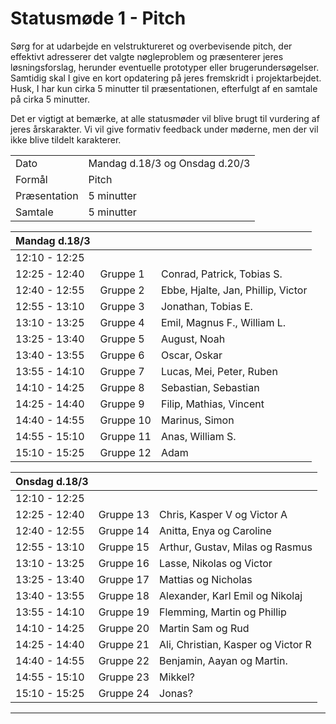 # Statusmøde 1 - Pitch

Sørg for at udarbejde en velstruktureret og overbevisende pitch, der effektivt adresserer det valgte nøgleproblem og præsenterer jeres løsningsforslag, herunder eventuelle prototyper eller brugerundersøgelser. Samtidig skal I give en kort opdatering på jeres fremskridt i projektarbejdet. Husk, I har kun cirka 5 minutter til præsentationen, efterfulgt af en samtale på cirka 5 minutter.

Det er vigtigt at bemærke, at alle statusmøder vil blive brugt til vurdering af jeres årskarakter. Vi vil give formativ feedback under møderne, men der vil ikke blive tildelt karakterer.

|               |                     |
| ------------- | ------------------- |
| Dato          | Mandag d.18/3 og Onsdag d.20/3  |
| Formål        | Pitch               |
| Præsentation  | 5 minutter          |
| Samtale       | 5 minutter          |


| Mandag d.18/3 |           |              |
|---------------|-----------|------------------------------------|
| 12:10 - 12:25 |           |              |
| 12:25 - 12:40 | Gruppe 1  | Conrad, Patrick, Tobias S.  |
| 12:40 - 12:55 | Gruppe 2  | Ebbe, Hjalte, Jan, Phillip, Victor |
| 12:55 - 13:10 | Gruppe 3  | Jonathan, Tobias E. |
| 13:10 - 13:25 | Gruppe 4  | Emil, Magnus F., William L. |
| 13:25 - 13:40 | Gruppe 5  | August, Noah |
| 13:40 - 13:55 | Gruppe 6  | Oscar, Oskar |
| 13:55 - 14:10 | Gruppe 7  | Lucas, Mei, Peter, Ruben |
| 14:10 - 14:25 | Gruppe 8  | Sebastian, Sebastian |
| 14:25 - 14:40 | Gruppe 9 | Filip, Mathias, Vincent |
| 14:40 - 14:55 | Gruppe 10 | Marinus, Simon |
| 14:55 - 15:10 | Gruppe 11 | Anas, William S. |
| 15:10 - 15:25 | Gruppe 12 | Adam |

<!-- Caroline er med på statusmøde for hold 2 onsdag 
- Rasmus er med på statusmøde for hold 2 onsdag -->

| Onsdag d.18/3 |           |              |
|---------------|-----------|--------------|
| 12:10 - 12:25 |   |  |
| 12:25 - 12:40 | Gruppe 13  | Chris, Kasper V og Victor A |
| 12:40 - 12:55 | Gruppe 14  | Anitta, Enya og Caroline |
| 12:55 - 13:10 | Gruppe 15  | Arthur, Gustav, Milas og Rasmus |
| 13:10 - 13:25 | Gruppe 16  | Lasse, Nikolas og Victor |
| 13:25 - 13:40 | Gruppe 17  | Mattias og Nicholas |
| 13:40 - 13:55 | Gruppe 18  | Alexander, Karl Emil og Nikolaj |
| 13:55 - 14:10 | Gruppe 19  | Flemming, Martin og Phillip  |
| 14:10 - 14:25 | Gruppe 20  | Martin Sam og Rud  |
| 14:25 - 14:40 | Gruppe 21 | Ali, Christian, Kasper og Victor R  |
| 14:40 - 14:55 | Gruppe 22 | Benjamin, Aayan og Martin.  |
| 14:55 - 15:10 | Gruppe 23 | Mikkel? |
| 15:10 - 15:25 | Gruppe 24 | Jonas? |














































































































































































































































































































































































































































































































































































































































































































































































































































































































































































--------------------------------------------------------------------------------------------------------
